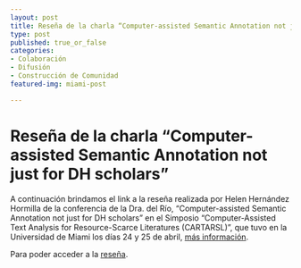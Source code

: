 ```yaml
---
layout: post
title: Reseña de la charla “Computer-assisted Semantic Annotation not just for DH scholars”
type: post
published: true_or_false
categories:
- Colaboración
- Difusión
- Construcción de Comunidad
featured-img: miami-post

---
```


# Reseña de la charla “Computer-assisted Semantic Annotation not just for DH scholars”

A continuación brindamos el link a la reseña realizada por Helen Hernández Hormilla de la conferencia de la Dra. del Río, “Computer-assisted Semantic Annotation not just for DH scholars” en el Simposio “Computer-Assisted Text Analysis for Resource-Scarce Literatures (CARTARSL)”,
que tuvo en la Universidad de Miami los días 24 y 25 de abril, [más información](https://hdcaicyt.github.io/simposio-UMiami/).

Para poder acceder a la [reseña](https://zenodo.org/record/2793827#.XN8C6qRRfIU).


